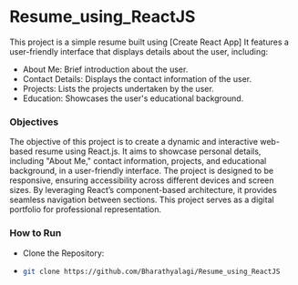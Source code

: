 # Resume_using_ReactJS

This project is a simple resume built using [Create React App] It features a user-friendly interface that displays details about the user, including:

- About Me: Brief introduction about the user.
- Contact Details: Displays the contact information of the user.
- Projects: Lists the projects undertaken by the user.
- Education: Showcases the user's educational background.

### Objectives
The objective of this project is to create a dynamic and interactive web-based resume using React.js. It aims to showcase personal details, including "About Me," contact information, projects, and educational background, in a user-friendly interface. The project is designed to be responsive, ensuring accessibility across different devices and screen sizes. By leveraging React’s component-based architecture, it provides seamless navigation between sections. This project serves as a digital portfolio for professional representation.

### How to Run 
- Clone the Repository:
- ``` bash
  git clone https://github.com/Bharathyalagi/Resume_using_ReactJS
  





